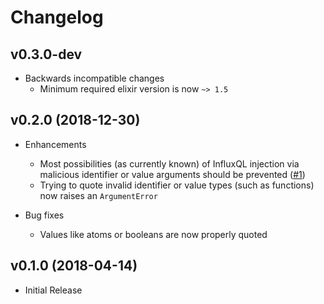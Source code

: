 # Changelog

## v0.3.0-dev

- Backwards incompatible changes
    - Minimum required elixir version is now `~> 1.5`

## v0.2.0 (2018-12-30)

- Enhancements
    - Most possibilities (as currently known) of InfluxQL injection via malicious identifier or value arguments should be prevented ([#1](https://github.com/mneudert/influxql/pull/1))
    - Trying to quote invalid identifier or value types (such as functions) now raises an `ArgumentError`

- Bug fixes
    - Values like atoms or booleans are now properly quoted

## v0.1.0 (2018-04-14)

- Initial Release
